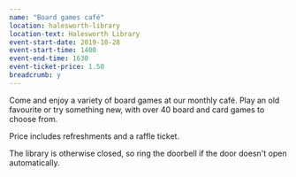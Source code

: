 ```yaml
---
name: "Board games café"
location: halesworth-library
location-text: Halesworth Library
event-start-date: 2019-10-28
event-start-time: 1400
event-end-time: 1630
event-ticket-price: 1.50
breadcrumb: y
---
```


Come and enjoy a variety of board games at our monthly café. Play an old favourite or try something new, with over 40 board and card games to choose from.

Price includes refreshments and a raffle ticket.

The library is otherwise closed, so ring the doorbell if the door doesn't open automatically.
